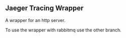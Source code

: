 ## Jaeger Tracing Wrapper
A wrapper for an http server.

To use the wrapper with rabbitmq use the other branch.
